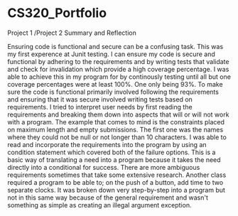 # CS320_Portfolio
Project 1 /Project 2 Summary and Reflection

Ensuring code is functional and secure can be a confusing task. This was my first experence at Junit testing. I can ensure my code is secure and functional by adhering to the requirements and by writing tests that validate and check for invalidation which provide a high coverage percentage. I was able to achieve this in my program for by continously testing until all but one coverage percentages were at least 100%. One only being 93%. To make sure the code is functional primarily involved following the requirements and ensuring that it was secure involved writing tests based on requirements.
I tried to interpret user needs by first reading the requirements and  breaking them down into aspects that will or will not work with a program. The example that comes to mind is the constraints placed on maximum length and empty submissions. The first one was the names where they could not be null or not longer than 10 characters. I was able to read and incorporate the requirements into the program by using an condition statement which covered both of the failure options. This is a basic way of translating a need into a program because it takes the need directly into a conditional for success. There are more ambiguous requirements sometimes that take some extensive research. Another class required a program to be able to; on the push of a button, add time to two separate clocks. It was broken down very step-by-step into a program but not in this same way because of the general requirement and wasn't something as simple as creating an illegal argument exception.
